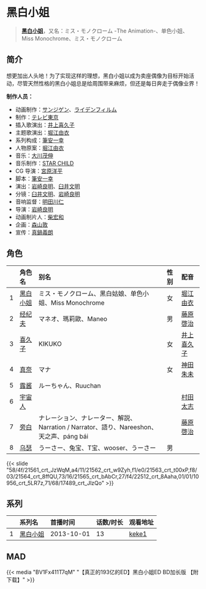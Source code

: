 # 黑白小姐


> <u>**[黑白小姐](https://bgm.tv/subject/80778)**</u>，又名：ミス・モノクローム -The Animation-、单色小姐、Miss Monochrome、ミス・モノクローム

## 简介

想更加出人头地！为了实现这样的理想，黑白小姐以成为卖座偶像为目标开始活动，尽管天然性格的黑白小姐总是给周围带来麻烦，但还是每日奔走于偶像业界！

**制作人员：**
- 动画制作：[サンジゲン](https://bgm.tv/person/7061)、[ライデンフィルム](https://bgm.tv/person/11467)
- 制作：[テレビ東京](https://bgm.tv/person/188)
- 插入歌演出：[井上喜久子](https://bgm.tv/person/3945)
- 主题歌演出：[堀江由衣](https://bgm.tv/person/3970)
- 系列构成：[筆安一幸](https://bgm.tv/person/3358)
- 人物原案：[堀江由衣](https://bgm.tv/person/3970)
- 音乐：[大川茂伸](https://bgm.tv/person/8276)
- 音乐制作：[STAR CHILD](https://bgm.tv/person/196)
- CG 导演：[宮原洋平](https://bgm.tv/person/1172)
- 脚本：[筆安一幸](https://bgm.tv/person/3358)
- 演出：[岩崎良明](https://bgm.tv/person/150)、[臼井文明](https://bgm.tv/person/23357)
- 分镜：[臼井文明](https://bgm.tv/person/23357)、[岩崎良明](https://bgm.tv/person/150)
- 音响监督：[明田川仁](https://bgm.tv/person/477)
- 导演：[岩崎良明](https://bgm.tv/person/150)
- 动画制片人：[柴宏和](https://bgm.tv/person/36778)
- 企画：[森山敦](https://bgm.tv/person/1535)
- 宣传：[真鍋義朗](https://bgm.tv/person/60162)

## 角色

|     |   角色名   |   别名  | 性别 |  配音  |
|:--- |:------  |:----      |:---  |:--   |
| 1 | [黑白小姐](https://bgm.tv/character/21561) | ミス・モノクローム、黑白姑娘、单色小姐、Miss Monochrome | 女 | [堀江由衣](https://bgm.tv/person/3970) |
| 2 | [经纪夫](https://bgm.tv/character/21562) | マネオ、瑪莉歐、Maneo | 男 | [藤原啓治](https://bgm.tv/person/4016) |
| 3 | [喜久子](https://bgm.tv/character/21563) | KIKUKO | 女 | [井上喜久子](https://bgm.tv/person/3945) |
| 4 | [真奈](https://bgm.tv/character/21564) | マナ | 女 | [神田朱未](https://bgm.tv/person/4278) |
| 5 | [露酱](https://bgm.tv/character/21565) | ルーちゃん、Ruuchan |  |  |
| 6 | [宇宙人](https://bgm.tv/character/22512) |  |  | [村田太志](https://bgm.tv/person/13320) |
| 7 | [旁白](https://bgm.tv/character/10956) | ナレーション、ナレーター、解説、Narration / Narrator、語り、Nareeshon、天之声、páng bái |  | [藤原啓治](https://bgm.tv/person/4016) |
| 8 | [乌瑟](https://bgm.tv/character/17489) | うーさー、兔宝、T宝、wooser、うーさー | 男 |  |

{{< slide "58/4f/21561_crt_JzWqM,a4/11/21562_crt_w9Zyh,f1/e0/21563_crt_t00xP,f8/03/21564_crt_8ffQU,73/16/21565_crt_bAbCr,27/f4/22512_crt_8Aaha,01/01/10956_crt_5LR7z,71/68/17489_crt_JlzQo" >}}

## 系列

|     | 系列名  | 首播时间       | 话数/时长 | 观看地址                                                    |
| :-- | :--- | :--------- | :---- | :------------------------------------------------------ |
| 1   |[黑白小姐](https://bgm.tv/subject/80778)| 2013-10-01 | 13    | [keke1](https://www.keke1.app/play/29883-4-266316.html) |


## MAD

{{< media  "BV1Fx411T7qM"
"【真正的193亿的ED】黑白小姐ED BD加长版 【附下载】"  >}}
